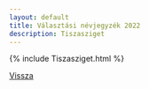 ```yaml
---
layout: default
title: Választási névjegyzék 2022
description: Tiszasziget
---
```


{% include Tiszasziget.html %}

[Vissza](./)